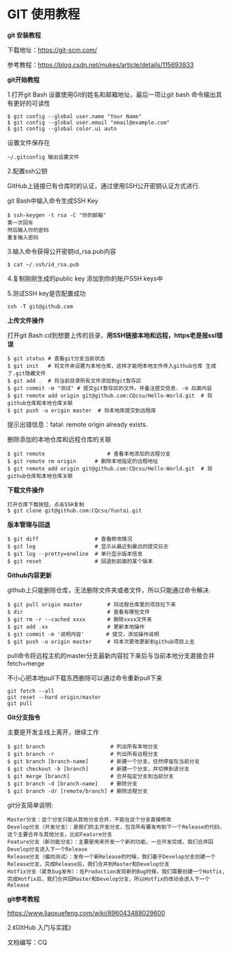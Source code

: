 # GIT 使用教程

**git 安装教程**

下载地址：https://git-scm.com/

参考教程：https://blog.csdn.net/mukes/article/details/115693833

**git开始教程**

1.打开git Bash 设置使用Git的姓名和邮箱地址，最后一项让git bash 命令输出具有更好的可读性

```
$ git config --global user.name "Your Name"
$ git config --global user.email "email@example.com"
$ git config --global color.ui auto 
```

设置文件保存在

~~~
~/.gitconfig 输出设置文件
~~~

2.配置ssh公钥

GitHub上链接已有仓库时的认证，通过使用SSH公开密钥认证方式进行.

git Bash中输入命令生成SSH Key

~~~
$ ssh-keygen -t rsa -C "你的邮箱"
第一次回车
然后输入你的密码
重复输入密码
~~~

3.输入命令获得公开密钥id_rsa.pub内容

~~~
$ cat ~/.ssh/id_rsa.pub
~~~

4.复制刚刚生成的public key 添加到你的账户SSH keys中

5.测试SSH key是否配置成功

~~~
ssh -T git@github.com
~~~

**上传文件操作**

打开git Bash cd到想要上传的目录，**用SSH链接本地和远程，https老是报ssl错误**

~~~ #
$ git status # 查看git分支当前状态
$ git init   # 将文件夹设置为本地仓库，这样才能吧本地文件传入github仓库 生成了.git隐藏文件
$ git add .  # 将当前目录所有文件添加到git暂存区
$ git commit -m "测试" # 提交git暂存区的文件。并备注提交信息. -m 后面内容
$ git remote add origin git@github.com:CQcsu/Hello-World.git  # 将github仓库和本地仓库关联
$ git push -u origin master  # 将本地库提交到远程库
~~~

提示出错信息：fatal: remote origin already exists.

删除添加的本地仓库和远程仓库的关联

~~~
$ git remote					# 查看本地添加的远程分支
$ git remote rm origin		# 删除本地指定的远程地址
$ git remote add origin git@github.com:CQcsu/Hello-World.git  # 将github仓库和本地仓库关联
~~~

**下载文件操作**

~~~
打开仓库下载按钮，点击SSH复制
$ git clone git@github.com:CQcsu/Yuntai.git
~~~

**版本管理与回退**

~~~
$ git diff   				# 查看修改情况
$ git log   				# 显示从最近到最远的提交日志
$ git log --pretty=oneline  # 单行显示版本信息
$ git reset   				# 回退到前面的某个版本
~~~

**Github内容更新**

github上只能删除仓库，无法删除文件夹或者文件，所以只能通过命令解决.

~~~
$ git pull origin master    	# 将远程仓库里的项目拉下来
$ dir                      	 	# 查看有哪些文件
$ git rm -r --cached xxxx       # 删除xxxx文件夹
$ git add .xx   				# 更新本地操作
$ git commit -m '说明内容' 	     # 提交，添加操作说明
$ git push -u origin master     # 将本次更改更新到github项目上去
~~~

pull命令将远程主机的master分支最新内容拉下来后与当前本地分支直接合并 fetch+merge

不小心把本地pull下载东西删除可以通过命令重新pull下来

~~~
git fetch --all
git reset --hard origin/master
git pull
~~~

**Git分支指令**

主要是开发主线上离开，继续工作

~~~
$ git branch   					 # 列出所有本地分支
$ git branch -r 				 # 列出所有远程分支
$ git branch [branch-name]  	 # 新建一个分支，任然停留在当前分支
$ git checkout -b [branch]       # 新建一个分支，并切换到该分支
$ git merge [branch]   			 # 合并指定分支到当前分支
$ git branch -d [branch-name]    # 删除分支
$ git branch -dr [remote/branch] # 删除远程分支
~~~

git分支简单说明:

~~~
Master分支：这个分支只能从其他分支合并，不能在这个分支直接修改
Develop分支（开发分支）：是我们的主开发分支，包含所有要发布到下一个Release的代码，这个主要合并与其他分支，比如Feature分支
Feature分支（新功能分支）：主要是用来开发一个新的功能，一旦开发完成，我们合并回Develop分支进入下一个Release
Release分支（偏向测试）：发布一个新Release的时候，我们基于Develop分支创建一个Release分支，完成Release后，我们合并到Master和Develop分支
Hotfix分支（紧急bug发布）：在Production发现新的Bug时候，我们需要创建一个Hotfix, 完成Hotfix后，我们合并回Master和Develop分支，所以Hotfix的改动会进入下一个Release
~~~



**git参考教程**

https://www.liaoxuefeng.com/wiki/896043488029600

2.《GItHub 入门与实践》

文档编写：CQ

